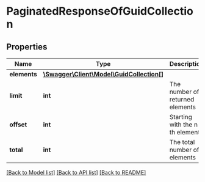# PaginatedResponseOfGuidCollection

## Properties
Name | Type | Description | Notes
------------ | ------------- | ------------- | -------------
**elements** | [**\Swagger\Client\Model\GuidCollection[]**](GuidCollection.md) |  | 
**limit** | **int** | The number of returned elements | 
**offset** | **int** | Starting with the n-th element | 
**total** | **int** | The total number of elements | [optional] 

[[Back to Model list]](../README.md#documentation-for-models) [[Back to API list]](../README.md#documentation-for-api-endpoints) [[Back to README]](../README.md)


